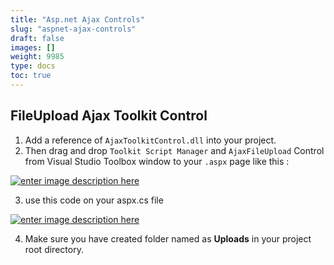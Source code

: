 ```yaml
---
title: "Asp.net Ajax Controls"
slug: "aspnet-ajax-controls"
draft: false
images: []
weight: 9985
type: docs
toc: true
---
```


## FileUpload Ajax Toolkit Control
 1. Add a reference of `AjaxToolkitControl.dll` into your project.
 2. Then drag and drop `Toolkit Script Manager` and `AjaxFileUpload` Control from Visual Studio Toolbox window to your `.aspx` page like this : 

[![enter image description here][1]][1]

 3. use this code on your aspx.cs file 

[![enter image description here][2]][2]

 4. Make sure you have created folder named as **Uploads** in your project root directory. 

  [1]: http://i.stack.imgur.com/jyqIp.png
  [2]: http://i.stack.imgur.com/OEoZi.png

